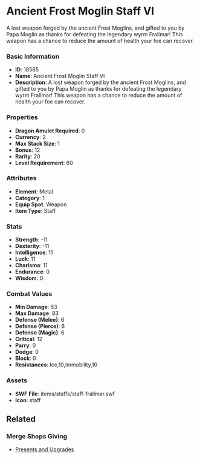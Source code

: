 # Ancient Frost Moglin Staff VI

A lost weapon forged by the ancient Frost Moglins, and gifted to you by Papa Moglin as thanks for defeating the legendary wyrm Frallmar! This weapon has a chance to reduce the amount of health your foe can recover.

### Basic Information

- **ID**: 18585
- **Name**: Ancient Frost Moglin Staff VI
- **Description**: A lost weapon forged by the ancient Frost Moglins, and gifted to you by Papa Moglin as thanks for defeating the legendary wyrm Frallmar! This weapon has a chance to reduce the amount of health your foe can recover.

### Properties

- **Dragon Amulet Required**: 0
- **Currency**: 2
- **Max Stack Size**: 1
- **Bonus**: 12
- **Rarity**: 20
- **Level Requirement**: 60

### Attributes

- **Element**: Metal
- **Category**: 1
- **Equip Spot**: Weapon
- **Item Type**: Staff

### Stats

- **Strength**: -11
- **Dexterity**: -11
- **Intelligence**: 11
- **Luck**: 11
- **Charisma**: 11
- **Endurance**: 0
- **Wisdom**: 0

### Combat Values

- **Min Damage**: 63
- **Max Damage**: 83
- **Defense (Melee)**: 6
- **Defense (Pierce)**: 6
- **Defense (Magic)**: 6
- **Critical**: 12
- **Parry**: 0
- **Dodge**: 0
- **Block**: 0
- **Resistances**: Ice,10,Immobility,10

### Assets

- **SWF File**: items/staffs/staff-frallmar.swf
- **Icon**: staff

## Related

### Merge Shops Giving

- [Presents and Upgrades](../merge-shops/300-presents-and-upgrades.md)

